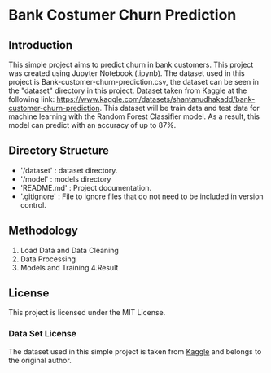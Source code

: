 # Bank Costumer Churn Prediction

## Introduction
This simple project aims to predict churn in bank customers. This project was created using Jupyter Notebook (.ipynb). The dataset used in this project is Bank-customer-churn-prediction.csv, the dataset can be seen in the "dataset" directory in this project. Dataset taken from Kaggle at the following link: https://www.kaggle.com/datasets/shantanudhakadd/bank-customer-churn-prediction. This dataset will be train data and test data for machine learning with the Random Forest Classifier model. As a result, this model can predict with an accuracy of up to 87%.

## Directory Structure
- '/dataset' : dataset directory.
- '/model' : models directory
- 'README.md' : Project documentation.
- '.gitignore' : File to ignore files that do not need to be included in version control.

## Methodology
1. Load Data and Data Cleaning
2. Data Processing
3. Models and Training
4.Result


## License
This project is licensed under the MIT License.

### Data Set License
The dataset used in this simple project is taken from [Kaggle](https://www.kaggle.com/datasets/shantanudhakadd/bank-customer-churn-prediction) and belongs to the original author.

